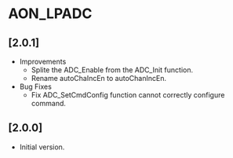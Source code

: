 # AON_LPADC

## [2.0.1]

- Improvements
  - Splite the ADC_Enable from the ADC_Init function.
  - Rename autoChaIncEn to autoChanIncEn.
- Bug Fixes
  - Fix ADC_SetCmdConfig function cannot correctly configure command.

## [2.0.0]

- Initial version.

